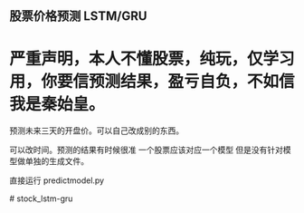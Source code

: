 ## 股票价格预测 LSTM/GRU
# 严重声明，本人不懂股票，纯玩，仅学习用，你要信预测结果，盈亏自负，不如信我是秦始皇。

预测未来三天的开盘价。可以自己改成别的东西。

可以改时间。预测的结果有时候很准  一个股票应该对应一个模型 但是没有针对模型做单独的生成文件。

直接运行 predictmodel.py


#   s t o c k _ l s t m - g r u 
 
 